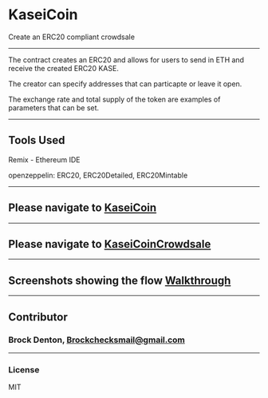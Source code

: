 # KaseiCoin
Create an ERC20 compliant crowdsale

---

The contract creates an ERC20 and allows for users to send in ETH and receive the created ERC20 KASE. 

The creator can specify addresses that can particapte or leave it open. 

The exchange rate and total supply of the token are examples of parameters that can be set. 

---
## Tools Used

Remix - Ethereum IDE

openzeppelin: ERC20, ERC20Detailed, ERC20Mintable

---
## Please navigate to [KaseiCoin](https://github.com/Brock-Denton/KaseiCoin/blob/main/KaseiCoin.sol)
---
## Please navigate to [KaseiCoinCrowdsale](https://github.com/Brock-Denton/KaseiCoin/blob/main/KaseiCoinCrowdsale.sol)
---
## Screenshots showing the flow [Walkthrough](https://github.com/Brock-Denton/KaseiCoin/tree/main/Evaluation_Evidence)
---
## Contributor
### Brock Denton, Brockchecksmail@gmail.com 
---
### License 
MIT 
